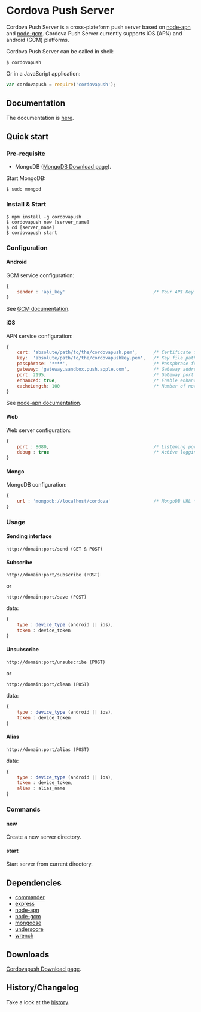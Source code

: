 # Cordova Push Server

Cordova Push Server is a cross-plateform push server based on [node-apn](https://github.com/argon/node-apn) and [node-gcm](https://github.com/ToothlessGear/node-gcm). Cordova Push Server currently supports iOS (APN) and android (GCM) platforms.

Cordova Push Server can be called in shell:

```shell
$ cordovapush
```

Or in a JavaScript application:

```js
var cordovapush = require('cordovapush');
```


## Documentation

The documentation is [here](https://github.com/smile-mobile/cordovapush/tree/master/server/docs#table-of-contents).

## Quick start

### Pre-requisite

+ MongoDB ([MongoDB Download page](http://www.mongodb.org/downloads)).

Start MongoDB:

```shell
$ sudo mongod
```

### Install & Start

```shell
$ npm install -g cordovapush
$ cordovapush new [server_name]
$ cd [server_name]
$ cordovapush start
```


### Configuration

#### Android

GCM service configuration:

```js
{
	sender : 'api_key'                                 /* Your API Key */
}
```

See [GCM documentation](http://developer.android.com/guide/google/gcm/gs.html).

#### iOS

APN service configuration:

```js
{
	cert: 'absolute/path/to/the/cordovapush.pem',      /* Certificate file path */
	key:  'absolute/path/to/the/cordovapushkey.pem',   /* Key file path */
	passphrase: '****',                                /* Passphrase for the Key file */
	gateway: 'gateway.sandbox.push.apple.com',         /* Gateway address */
	port: 2195,                                        /* Gateway port */
	enhanced: true,                                    /* Enable enhanced format */
	cacheLength: 100                                   /* Number of notifications to cache */
}
```

See [node-apn documentation](https://github.com/argon/node-apn#connecting).

#### Web

Web server configuration:

```js
{
	port : 8080,                                       /* Listening port */
	debug : true                                       /* Active logging request mode */
}
```

#### Mongo

MongoDB configuration:

```js
{
	url : 'mongodb://localhost/cordova'                /* MongoDB URL */
}
```

### Usage

#### Sending interface

```
http://domain:port/send (GET & POST)
```

#### Subscribe

```
http://domain:port/subscribe (POST)
```

or


```
http://domain:port/save (POST)
```

data:

```js
{
	type : device_type (android || ios),
	token : device_token
}
```

#### Unsubscribe

```
http://domain:port/unsubscribe (POST)
```

or


```
http://domain:port/clean (POST)
```

data:

```js
{
	type : device_type (android || ios),
	token : device_token
}
```

#### Alias

```
http://domain:port/alias (POST)
```

data:

```js
{
	type : device_type (android || ios),
	token : device_token,
	alias : alias_name
}
```

### Commands

#### new

Create a new server directory.

#### start

Start server from current directory.

## Dependencies

  * [commander](https://github.com/visionmedia/commander.js)
  * [express](https://github.com/visionmedia/express)
  * [node-apn](https://github.com/argon/node-apn)
  * [node-gcm](https://github.com/ToothlessGear/node-gcm)
  * [mongoose](https://github.com/LearnBoost/mongoose)
  * [underscore](https://github.com/documentcloud/underscore)
  * [wrench](https://github.com/ryanmcgrath/wrench-js)

## Downloads
[Cordovapush Download page](https://github.com/smile-mobile/cordovapush/downloads).

## History/Changelog

Take a look at the [history](https://github.com/smile-mobile/cordovapush/blob/master/server/HISTORY.md).
